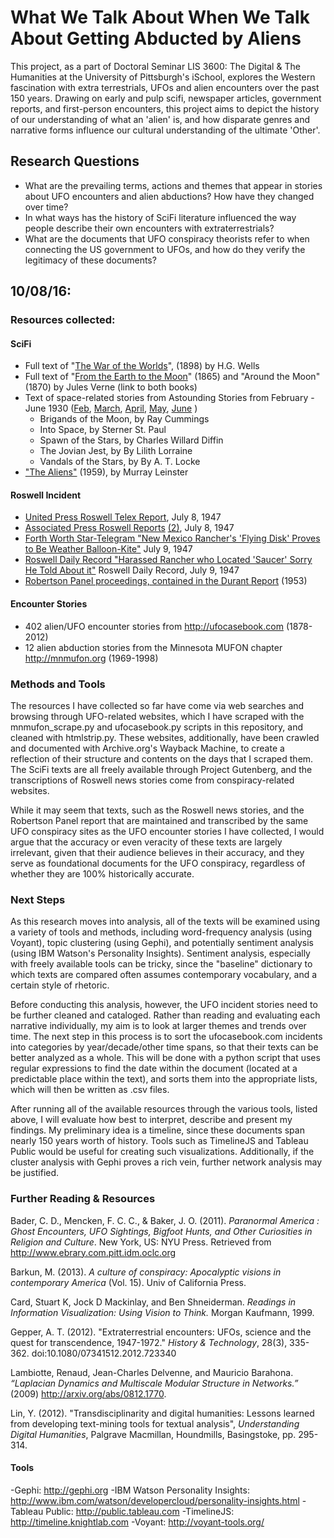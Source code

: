 # What We Talk About When We Talk About Getting Abducted by Aliens
This project, as a part of Doctoral Seminar LIS 3600: The Digital & The Humanities at the University of Pittsburgh's iSchool, explores the Western fascination with extra terrestrials, UFOs and alien encounters over the past 150 years. Drawing on early and pulp scifi, newspaper articles, government reports, and first-person encounters, this project aims to depict the history of our understanding of what an 'alien' is, and how disparate genres and narrative forms influence our cultural understanding of the ultimate 'Other'.

## Research Questions
- What are the prevailing terms, actions and themes that appear in stories about UFO encounters and alien abductions? How have they changed over time?
- In what ways has the history of SciFi literature influenced the way people describe their own encounters with extraterrestrials?
- What are the documents that UFO conspiracy theorists refer to when connecting the US government to UFOs, and how do they verify the legitimacy of these documents?


## 10/08/16:
### Resources collected:
#### SciFi
- Full text of "[The War of the Worlds](http://www.gutenberg.org/ebooks/36)", (1898) by H.G. Wells
- Full text of "[From the Earth to the Moon](http://www.gutenberg.org/ebooks/83)" (1865) and "Around the Moon" (1870) by Jules Verne (link to both books)
- Text of space-related stories from Astounding Stories from February - June 1930 ([Feb](http://www.gutenberg.org/ebooks/28617), [March](http://www.gutenberg.org/ebooks/29607), [April](http://www.gutenberg.org/ebooks/29390), [May](http://www.gutenberg.org/ebooks/29809), [June](http://www.gutenberg.org/ebooks/29848) )
  - Brigands of the Moon, by Ray Cummings
  - Into Space, by Sterner St. Paul
  - Spawn of the Stars, by Charles Willard Diffin
  - The Jovian Jest, by By Lilith Lorraine
  - Vandals of the Stars, by By A. T. Locke
- ["The Aliens"](http://www.gutenberg.org/ebooks/24104) (1959), by Murray Leinster

#### Roswell Incident
- [United Press Roswell Telex Report](http://roswellproof.homestead.com/United_Press_Telexes.html), July 8, 1947
- [Associated Press Roswell Reports](http://roswellproof.homestead.com/AP_Earliest_July8.html) [(2)](http://roswellproof.homestead.com/LA_HeraldExpress_July8.html), July 8, 1947
- [Forth Worth Star-Telegram "New Mexico Rancher's 'Flying Disk' Proves to Be Weather Balloon-Kite"](http://roswellproof.homestead.com/FortWorthST_July9.html) July 9, 1947
- [Roswell Daily Record "Harassed Rancher who Located 'Saucer' Sorry He Told About it"](http://roswellproof.homestead.com/brazel_interview.html) Roswell Daily Record, July 9, 1947
- [Robertson Panel proceedings, contained in the Durant Report](http://www.cufon.org/cufon/robert.htm) (1953)

#### Encounter Stories
- 402 alien/UFO encounter stories from http://ufocasebook.com (1878-2012)
- 12 alien abduction stories from the Minnesota MUFON chapter http://mnmufon.org (1969-1998)

### Methods and Tools
The resources I have collected so far have come via web searches and browsing through UFO-related websites, which I have scraped with the mnmufon_scrape.py and ufocasebook.py scripts in this repository, and cleaned with htmlstrip.py. These websites, additionally, have been crawled and documented with Archive.org's Wayback Machine, to create a reflection of their structure and contents on the days that I scraped them. The SciFi texts are all freely available through Project Gutenberg, and the transcriptions of Roswell news stories come from conspiracy-related websites.

While it may seem that texts, such as the Roswell news stories, and the Robertson Panel report that are maintained and transcribed by the same UFO conspiracy sites as the UFO encounter stories I have collected, I would argue that the accuracy or even veracity of these texts are largely irrelevant, given that their audience believes in their accuracy, and they serve as foundational documents for the UFO conspiracy, regardless of whether they are 100% historically accurate.

### Next Steps
As this research moves into analysis, all of the texts will be examined using a variety of tools and methods, including word-frequency analysis (using Voyant), topic clustering (using Gephi), and potentially sentiment analysis (using IBM Watson's Personality Insights). Sentiment analysis, especially with freely available tools can be tricky, since the "baseline" dictionary to which texts are compared often assumes contemporary vocabulary, and a certain style of rhetoric.

Before conducting this analysis, however, the UFO incident stories need to be further cleaned and cataloged. Rather than reading and evaluating each narrative individually, my aim is to look at larger themes and trends over time. The next step in this process is to sort the ufocasebook.com incidents into categories by year/decade/other time spans, so that their texts can be better analyzed as a whole. This will be done with a python script that uses regular expressions to find the date within the document (located at a predictable place within the text), and sorts them into the appropriate lists, which will then be written as .csv files.

After running all of the available resources through the various tools, listed above, I will evaluate how best to interpret, describe and present my findings. My preliminary idea is a timeline, since these documents span
nearly 150 years worth of history. Tools such as TimelineJS and Tableau Public would be useful for creating such visualizations. Additionally, if the cluster analysis with Gephi proves a rich vein, further network analysis may be justified.

### Further Reading & Resources
Bader, C. D., Mencken, F. C. C., & Baker, J. O. (2011). _Paranormal America : Ghost Encounters, UFO Sightings, Bigfoot Hunts, and Other Curiosities in Religion and Culture_. New York, US: NYU Press. Retrieved from http://www.ebrary.com.pitt.idm.oclc.org

Barkun, M. (2013). _A culture of conspiracy: Apocalyptic visions in contemporary America_ (Vol. 15). Univ of California Press.

Card, Stuart K, Jock D Mackinlay, and Ben Shneiderman. _Readings in Information Visualization: Using Vision to Think._ Morgan Kaufmann, 1999.

Gepper, A. T. (2012). "Extraterrestrial encounters: UFOs, science and the quest for transcendence, 1947-1972." _History & Technology_, 28(3), 335-362. doi:10.1080/07341512.2012.723340

Lambiotte, Renaud, Jean-Charles Delvenne, and Mauricio Barahona. _“Laplacian Dynamics and Multiscale Modular Structure in Networks.”_ (2009) http://arxiv.org/abs/0812.1770.

Lin, Y. (2012). "Transdisciplinarity and digital humanities: Lessons learned from developing text-mining tools for textual analysis",   _Understanding Digital Humanities_, Palgrave Macmillan, Houndmills, Basingstoke, pp. 295-314.

#### Tools
-Gephi: http://gephi.org
-IBM Watson Personality Insights: http://www.ibm.com/watson/developercloud/personality-insights.html
-Tableau Public: http://public.tableau.com
-TimelineJS: http://timeline.knightlab.com
-Voyant: http://voyant-tools.org/
